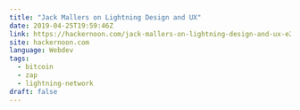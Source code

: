 ```yaml
---
title: "Jack Mallers on Lightning Design and UX"
date: 2019-04-25T19:59:46Z
link: https://hackernoon.com/jack-mallers-on-lightning-design-and-ux-e2ad140a148?source=rss----3a8144eabfe3---4
site: hackernoon.com
language: Webdev
tags:
  - bitcoin
  - zap
  - lightning-network
draft: false
---
```

